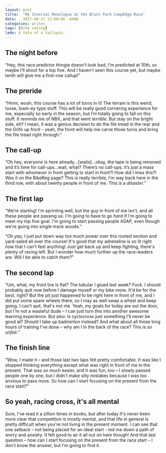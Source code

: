 ```yaml
---
layout: post
title:  "My Internal Monologue at the Blunt Park CompEdge Race"
date:   2017-08-27 12:00:00 -0400
categories: writes
tags: [bike racing]
lede: A tale of a tailspin.
---
```


## The night before

“Hey, this race predictor thingie doesn't look bad, I'm predicted at 10th, so maybe I’ll shoot for a top five. And I haven’t seen this course yet, but maybe tenth will give me a first-row callup!”

## The preride
“Hmm, woah, this course has a lot of turns in it! The terrain is this weird, loose, loam-ey type stuff. This will be really good cornering experience for me, especially so early in the season, but I’m totally going to fall on this stuff. It reminds me of NBX, and that went <em>terrible</em>. But stay on the bright side, eh? I mean, it was a genius decision to do the file tread in the rear and the Grifo up front - yeah, the front will help me carve those turns and bring the file tread right through.”

## The call-up
“Oh hey, everyone is here already...[waits]...okay, the tape is being removed and it’s time for call-ups...wait, what? There’s no call-ups, it’s just a mass start with whomever in front getting to start in front?! How did I miss this?! Was it on the BikeReg page? This is really terrible, I’m way back here in the third row, with about twenty people in front of me. This is a <em>disaster</em>.”

## The first lap
“We’re starting! I'm sprinting well, but the guy in front of me isn't, and all these people are passing us. I'm going to have to go <em>hard</em> if I'm going to meet my top five goal. I'm going to start passing people ASAP, even though we're going into single-track woods.”

“Oh yep, I just put down way too much power over this rooted section and yard-saled all over the course! It's good that my adrenaline is so lit right now that I can't feel anything! Just get back up and keep fighting, there's plenty of racing left. But I wonder how much further up the race-leaders are. Will I be able to catch them?”

## The second lap
“Um, what, my front tire is flat? The tubular I glued last week? <em>Fuck</em>. I should probably quit now before I damage myself or my bike more. It'd be for the best, right? But the pit just happened to be right here in front of me, and I did put some spare wheels there, so I may as well swap a wheel and keep going. I can't quit, that's not me. Yeah, my goals for today are out the door, but I'm not a wasteful dude – I can just turn this into another awesome learning experience. But also: Is cyclocross just something I'll never be good at? Should I take up badminton instead? And what about all these long hours of training I've done – why am I in the back of the race? This is <em>so unfair</em>.”

## The finish line
“Wow, I made it – and those last two laps felt pretty comfortable. It was like I stopped thinking everything except what was right in front of me in the present. That was <em>so</em> much easier, and it was fun, too – I slowly passed people one by one, but I didn't make silly mistakes because I was too anxious to pass more. So how can I start focusing on the present from the race start?”

## So yeah, racing cross, it's all mental
Sure, I've read it a zillion times in books, but after today it's never been more clear that competition is mostly mental, and that life in general is pretty difficult when you're not living in the present moment. I can see that one setback – not being placed for an ideal start - led me down a path of worry and anxiety. It felt good to air it all out on here though! And that last question – how can I start focusing on the present from the race start – I don't know the answer, but I'm going to find it.